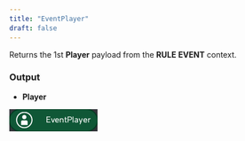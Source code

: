```yaml
---
title: "EventPlayer"
draft: false
---
```

Returns the 1st **Player** payload from the **RULE** **EVENT** context.
### Output
-   **Player**

![EventPlayer](https://raw.githubusercontent.com/battlefield-portal-community/Image-CDN/main/portal_blocks/EventPlayer.png)
